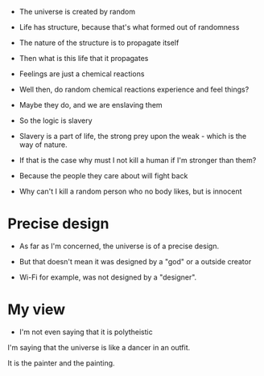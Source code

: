 - The universe is created by random
- Life has structure, because that's what formed out of randomness
- The nature of the structure is to propagate itself

- Then what is this life that it propagates
- Feelings are just a chemical reactions

- Well then, do random chemical reactions experience and feel things?
- Maybe they do, and we are enslaving them

- So the logic is slavery
- Slavery is a part of life, the strong prey upon the weak - which is the way of nature.

- If that is the case why must I not kill a human if I'm stronger than them?
- Because the people they care about will fight back

- Why can't I kill a random person who no body likes, but is innocent
# Precise design
- As far as I'm concerned, the universe is of a precise design.

- But that doesn't mean it was designed by a "god" or a outside creator

- Wi-Fi for example, was not designed by a "designer".
# My view
- I'm not even saying that it is polytheistic

I'm saying that the universe is like a dancer in an outfit.

It is the painter and the painting.